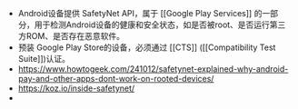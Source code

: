 - Android设备提供 SafetyNet API，属于 [[Google Play Services]] 的一部分，用于检测Android设备的健康和安全状态，如是否被root、是否运行第三方ROM、是否存在恶意软件。
- 预装 Google Play Store的设备，必须通过 [[CTS]] ([[Compatibility Test Suite]])认证。
- https://www.howtogeek.com/241012/safetynet-explained-why-android-pay-and-other-apps-dont-work-on-rooted-devices/
- https://koz.io/inside-safetynet/
-